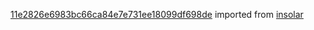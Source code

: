[11e2826e6983bc66ca84e7e731ee18099df698de](https://github.com/insolar/insolar/commit/11e2826e6983bc66ca84e7e731ee18099df698de) imported from [insolar](https://github.com/insolar/insolar)
